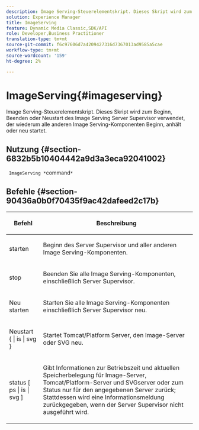 ```yaml
---
description: Image Serving-Steuerelementskript. Dieses Skript wird zum Beginn, Beenden oder Neustart des Image Serving Server Supervisor verwendet, der wiederum alle anderen Image Serving-Komponenten Beginn, anhält oder neu startet.
solution: Experience Manager
title: ImageServing
feature: Dynamic Media Classic,SDK/API
role: Developer,Business Practitioner
translation-type: tm+mt
source-git-commit: f6c97606d7a4209427316d7367013ad9585a5cae
workflow-type: tm+mt
source-wordcount: '159'
ht-degree: 2%

---
```



# ImageServing{#imageserving}

Image Serving-Steuerelementskript. Dieses Skript wird zum Beginn, Beenden oder Neustart des Image Serving Server Supervisor verwendet, der wiederum alle anderen Image Serving-Komponenten Beginn, anhält oder neu startet.

## Nutzung {#section-6832b5b10404442a9d3a3eca92041002}

` ImageServing *`command`*`

## Befehle {#section-90436a0b0f70435f9ac42dafeed2c17b}

<table id="table_692C6A043F9747C88929FF20373EC88C"> 
 <thead> 
  <tr> 
   <th colname="col1" class="entry"> <p>Befehl </p> </th> 
   <th colname="col2" class="entry"> <p>Beschreibung </p> </th> 
  </tr> 
 </thead>
 <tbody> 
  <tr> 
   <td colname="col1"> <p> <span class="codeph"> starten </span> </p> </td> 
   <td colname="col2"> <p> Beginn des Server Supervisor und aller anderen Image Serving-Komponenten. </p> </td> 
  </tr> 
  <tr> 
   <td colname="col1"> <p> <span class="codeph"> stop  </span> </p> </td> 
   <td colname="col2"> <p> Beenden Sie alle Image Serving-Komponenten, einschließlich Server Supervisor. </p> </td> 
  </tr> 
  <tr> 
   <td colname="col1"> <p> <span class="codeph"> Neu starten </span> </p> </td> 
   <td colname="col2"> <p>Starten Sie alle Image Serving-Komponenten einschließlich Server Supervisor neu. </p> </td> 
  </tr> 
  <tr> 
   <td colname="col1"> <p> <span class="codeph"> Neustart { | is | svg }  </span> </p> </td> 
   <td colname="col2"> <p> Startet Tomcat/Platform Server, den Image-Server oder SVG neu. </p> </td> 
  </tr> 
  <tr> 
   <td colname="col1"> <p> <span class="codeph"> status [ ps | is | svg ]  </span> </p> </td> 
   <td colname="col2"> <p>Gibt Informationen zur Betriebszeit und aktuellen Speicherbelegung für Image-Server, Tomcat/Platform-Server und SVGserver oder zum Status nur für den angegebenen Server zurück; Stattdessen wird eine Informationsmeldung zurückgegeben, wenn der Server Supervisor nicht ausgeführt wird. </p> </td> 
  </tr> 
 </tbody> 
</table>

